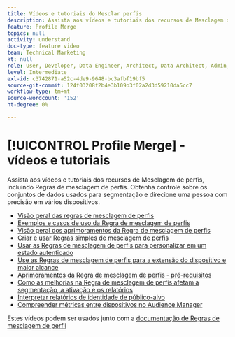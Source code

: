```yaml
---
title: Vídeos e tutoriais do Mesclar perfis
description: Assista aos vídeos e tutoriais dos recursos de Mesclagem de perfis, incluindo Regras de mesclagem de perfis. Obtenha controle sobre os conjuntos de dados usados para segmentação e direcione uma pessoa com precisão em vários dispositivos.
feature: Profile Merge
topics: null
activity: understand
doc-type: feature video
team: Technical Marketing
kt: null
role: User, Developer, Data Engineer, Architect, Data Architect, Admin, Leader
level: Intermediate
exl-id: c3742871-a52c-4de9-9648-bc3afbf19bf5
source-git-commit: 124f03208f2b4e3b109b3f02a2d3d59210da5cc7
workflow-type: tm+mt
source-wordcount: '152'
ht-degree: 0%

---
```


# [!UICONTROL Profile Merge] - vídeos e tutoriais

Assista aos vídeos e tutoriais dos recursos de Mesclagem de perfis, incluindo Regras de mesclagem de perfis. Obtenha controle sobre os conjuntos de dados usados para segmentação e direcione uma pessoa com precisão em vários dispositivos.

* [Visão geral das regras de mesclagem de perfis](overview-of-profile-merge-rules.md)
* [Exemplos e casos de uso da Regra de mesclagem de perfis](profile-merge-rule-examples-and-use-cases.md)
* [Visão geral dos aprimoramentos da Regra de mesclagem de perfis](overview-of-profile-merge-rule-enhancements.md)
* [Criar e usar Regras simples de mesclagem de perfis](creating-and-using-simple-profile-merge-rules.md)
* [Usar as Regras de mesclagem de perfis para personalizar em um estado autenticado](using-profile-merge-rules-to-personalize-in-an-authenticated-state.md)
* [Use as Regras de mesclagem de perfis para a extensão do dispositivo e maior alcance](using-profile-merge-rules-for-device-extension-and-increased-reach.md)
* [Aprimoramentos da Regra de mesclagem de perfis - pré-requisitos](profile-merge-rule-enhancements-pre-requisites.md)
* [Como as melhorias na Regra de mesclagem de perfis afetam a segmentação, a ativação e os relatórios](how-profile-merge-rule-enhancements-impact-segmentation-activation-and-reporting.md)
* [Interpretar relatórios de identidade de público-alvo](interpret-audience-identity-reporting.md)
* [Compreender métricas entre dispositivos no Audience Manager](understanding-cross-device-metrics-in-audience-manager.md)

Estes vídeos podem ser usados junto com a [documentação de Regras de mesclagem de perfil](https://experienceleague.adobe.com/docs/audience-manager/user-guide/features/profile-merge-rules/merge-rules-overview.html?lang=pt-BR)
